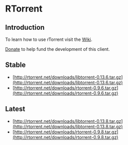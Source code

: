 RTorrent
========

Introduction
------------

To learn how to use rTorrent visit the [Wiki](https://github.com/rakshasa/rtorrent/wiki).

[Donate](https://rakshasa.github.io/rtorrent/donate.html) to help fund the development of this client.

Stable
------

 * [http://rtorrent.net/downloads/libtorrent-0.13.6.tar.gz](http://rtorrent.net/downloads/libtorrent-0.13.6.tar.gz)
 * [http://rtorrent.net/downloads/rtorrent-0.9.6.tar.gz](http://rtorrent.net/downloads/rtorrent-0.9.6.tar.gz)

Latest
------

 * [http://rtorrent.net/downloads/libtorrent-0.13.8.tar.gz](http://rtorrent.net/downloads/libtorrent-0.13.8.tar.gz)
 * [http://rtorrent.net/downloads/rtorrent-0.9.8.tar.gz](http://rtorrent.net/downloads/rtorrent-0.9.8.tar.gz)
